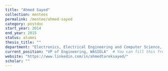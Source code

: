 ```yaml
---
title: "Ahmed Sayed"
collection: mentees
permalink: /mentee/ahmed-sayed
category: postdoc
start_year: 2014
end_year: 2015
status: alumni
thesis_title: ""
department: "Electronics, Electrical Engineering and Computer Science, Queens University Belfast"
current_position: "VP of Engineering, WASIELA"  # You can fill this from LinkedIn
website: "https://www.linkedin.com/in/ahmedtareksayed/"
scholar: ""
---
```


